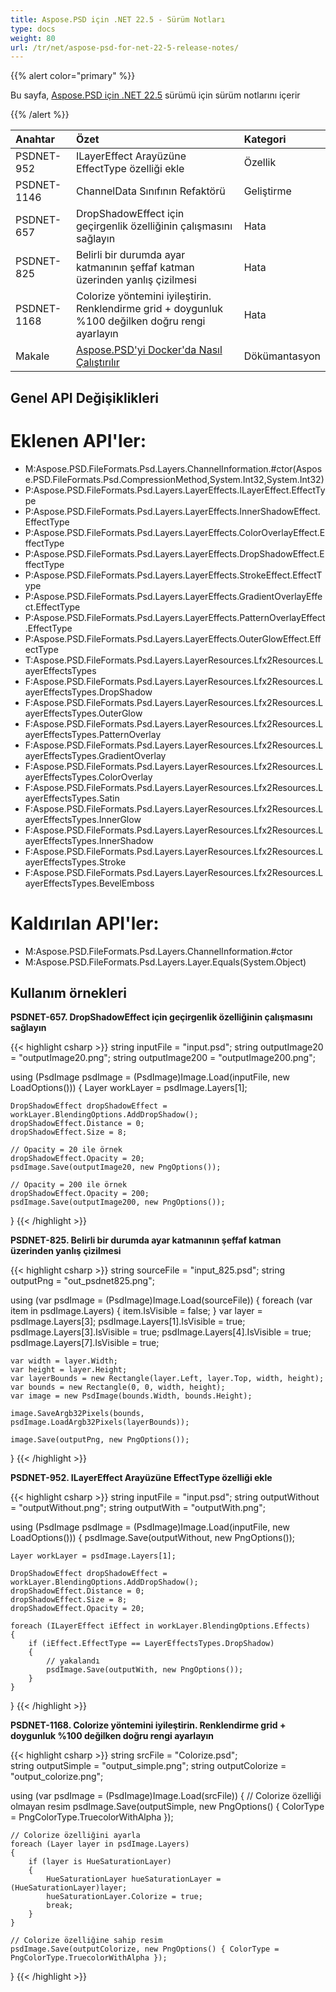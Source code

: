 ```yaml
---
title: Aspose.PSD için .NET 22.5 - Sürüm Notları
type: docs
weight: 80
url: /tr/net/aspose-psd-for-net-22-5-release-notes/
---
```


{{% alert color="primary" %}}

Bu sayfa, [Aspose.PSD için .NET 22.5](https://www.nuget.org/packages/Aspose.PSD/) sürümü için sürüm notlarını içerir

{{% /alert %}}

|**Anahtar**|**Özet**|**Kategori**|
| :- | :- | :- |
|PSDNET-952|ILayerEffect Arayüzüne EffectType özelliği ekle|Özellik|
|PSDNET-1146|ChannelData Sınıfının Refaktörü|Geliştirme|
|PSDNET-657|DropShadowEffect için geçirgenlik özelliğinin çalışmasını sağlayın|Hata|
|PSDNET-825|Belirli bir durumda ayar katmanının şeffaf katman üzerinden yanlış çizilmesi|Hata|
|PSDNET-1168|Colorize yöntemini iyileştirin. Renklendirme grid + doygunluk %100 değilken doğru rengi ayarlayın|Hata|
|Makale|[Aspose.PSD'yi Docker'da Nasıl Çalıştırılır](https://docs.aspose.com/psd/net/how-to-run-aspose-psd-in-docker/)|Dökümantasyon|


## **Genel API Değişiklikleri**
# **Eklenen API'ler:**
- M:Aspose.PSD.FileFormats.Psd.Layers.ChannelInformation.#ctor(Aspose.PSD.FileFormats.Psd.CompressionMethod,System.Int32,System.Int32)
- P:Aspose.PSD.FileFormats.Psd.Layers.LayerEffects.ILayerEffect.EffectType
- P:Aspose.PSD.FileFormats.Psd.Layers.LayerEffects.InnerShadowEffect.EffectType
- P:Aspose.PSD.FileFormats.Psd.Layers.LayerEffects.ColorOverlayEffect.EffectType
- P:Aspose.PSD.FileFormats.Psd.Layers.LayerEffects.DropShadowEffect.EffectType
- P:Aspose.PSD.FileFormats.Psd.Layers.LayerEffects.StrokeEffect.EffectType
- P:Aspose.PSD.FileFormats.Psd.Layers.LayerEffects.GradientOverlayEffect.EffectType
- P:Aspose.PSD.FileFormats.Psd.Layers.LayerEffects.PatternOverlayEffect.EffectType
- P:Aspose.PSD.FileFormats.Psd.Layers.LayerEffects.OuterGlowEffect.EffectType
- T:Aspose.PSD.FileFormats.Psd.Layers.LayerResources.Lfx2Resources.LayerEffectsTypes
- F:Aspose.PSD.FileFormats.Psd.Layers.LayerResources.Lfx2Resources.LayerEffectsTypes.DropShadow
- F:Aspose.PSD.FileFormats.Psd.Layers.LayerResources.Lfx2Resources.LayerEffectsTypes.OuterGlow
- F:Aspose.PSD.FileFormats.Psd.Layers.LayerResources.Lfx2Resources.LayerEffectsTypes.PatternOverlay
- F:Aspose.PSD.FileFormats.Psd.Layers.LayerResources.Lfx2Resources.LayerEffectsTypes.GradientOverlay
- F:Aspose.PSD.FileFormats.Psd.Layers.LayerResources.Lfx2Resources.LayerEffectsTypes.ColorOverlay
- F:Aspose.PSD.FileFormats.Psd.Layers.LayerResources.Lfx2Resources.LayerEffectsTypes.Satin
- F:Aspose.PSD.FileFormats.Psd.Layers.LayerResources.Lfx2Resources.LayerEffectsTypes.InnerGlow
- F:Aspose.PSD.FileFormats.Psd.Layers.LayerResources.Lfx2Resources.LayerEffectsTypes.InnerShadow
- F:Aspose.PSD.FileFormats.Psd.Layers.LayerResources.Lfx2Resources.LayerEffectsTypes.Stroke
- F:Aspose.PSD.FileFormats.Psd.Layers.LayerResources.Lfx2Resources.LayerEffectsTypes.BevelEmboss


# **Kaldırılan API'ler:**
- M:Aspose.PSD.FileFormats.Psd.Layers.ChannelInformation.#ctor
- M:Aspose.PSD.FileFormats.Psd.Layers.Layer.Equals(System.Object)


## **Kullanım örnekleri**

**PSDNET-657. DropShadowEffect için geçirgenlik özelliğinin çalışmasını sağlayın**

{{< highlight csharp >}}
string inputFile = "input.psd";
string outputImage20 = "outputImage20.png";
string outputImage200 = "outputImage200.png";

using (PsdImage psdImage = (PsdImage)Image.Load(inputFile, new LoadOptions()))
{
    Layer workLayer = psdImage.Layers[1];

    DropShadowEffect dropShadowEffect = workLayer.BlendingOptions.AddDropShadow();
    dropShadowEffect.Distance = 0;
    dropShadowEffect.Size = 8;

    // Opacity = 20 ile örnek
    dropShadowEffect.Opacity = 20;
    psdImage.Save(outputImage20, new PngOptions());

    // Opacity = 200 ile örnek
    dropShadowEffect.Opacity = 200;
    psdImage.Save(outputImage200, new PngOptions());
}
{{< /highlight >}}

**PSDNET-825. Belirli bir durumda ayar katmanının şeffaf katman üzerinden yanlış çizilmesi**

{{< highlight csharp >}}
string sourceFile = "input_825.psd";
string outputPng = "out_psdnet825.png";

using (var psdImage = (PsdImage)Image.Load(sourceFile))
{
    foreach (var item in psdImage.Layers)
    {
        item.IsVisible = false;
    }
    var layer = psdImage.Layers[3];
    psdImage.Layers[1].IsVisible = true;
    psdImage.Layers[3].IsVisible = true;
    psdImage.Layers[4].IsVisible = true;
    psdImage.Layers[7].IsVisible = true;

    var width = layer.Width;
    var height = layer.Height;
    var layerBounds = new Rectangle(layer.Left, layer.Top, width, height);
    var bounds = new Rectangle(0, 0, width, height);
    var image = new PsdImage(bounds.Width, bounds.Height);

    image.SaveArgb32Pixels(bounds, psdImage.LoadArgb32Pixels(layerBounds));

    image.Save(outputPng, new PngOptions());
}
{{< /highlight >}}

**PSDNET-952. ILayerEffect Arayüzüne EffectType özelliği ekle**

{{< highlight csharp >}}
string inputFile = "input.psd";
string outputWithout = "outputWithout.png";
string outputWith = "outputWith.png";

using (PsdImage psdImage = (PsdImage)Image.Load(inputFile, new LoadOptions()))
{
    psdImage.Save(outputWithout, new PngOptions());

    Layer workLayer = psdImage.Layers[1];

    DropShadowEffect dropShadowEffect = workLayer.BlendingOptions.AddDropShadow();
    dropShadowEffect.Distance = 0;
    dropShadowEffect.Size = 8;
    dropShadowEffect.Opacity = 20;

    foreach (ILayerEffect iEffect in workLayer.BlendingOptions.Effects)
    {
        if (iEffect.EffectType == LayerEffectsTypes.DropShadow)
        {
            // yakalandı
            psdImage.Save(outputWith, new PngOptions());
        }
    }
}
{{< /highlight >}}

**PSDNET-1168. Colorize yöntemini iyileştirin. Renklendirme grid + doygunluk %100 değilken doğru rengi ayarlayın**

{{< highlight csharp >}}
string srcFile = "Colorize.psd";            
string outputSimple = "output_simple.png";
string outputColorize = "output_colorize.png";

using (var psdImage = (PsdImage)Image.Load(srcFile))
{
    // Colorize özelliği olmayan resim
    psdImage.Save(outputSimple, new PngOptions() { ColorType = PngColorType.TruecolorWithAlpha });
    
    // Colorize özelliğini ayarla
    foreach (Layer layer in psdImage.Layers)
    {
        if (layer is HueSaturationLayer)
        {
            HueSaturationLayer hueSaturationLayer = (HueSaturationLayer)layer;
            hueSaturationLayer.Colorize = true;
            break;
        }
    }
    
    // Colorize özelliğine sahip resim
    psdImage.Save(outputColorize, new PngOptions() { ColorType = PngColorType.TruecolorWithAlpha });
}
{{< /highlight >}}
